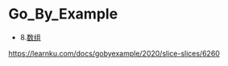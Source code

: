 # Go_By_Example

- 8.[数组](https://github.com/xext/Go_By_Example/8.Array)


https://learnku.com/docs/gobyexample/2020/slice-slices/6260
